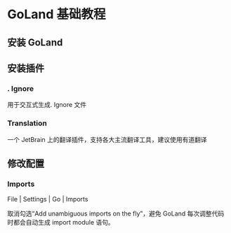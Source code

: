 # GoLand 基础教程

## 安装 GoLand



## 安装插件

### . Ignore

用于交互式生成. Ignore 文件

### Translation

一个 JetBrain 上的翻译插件，支持各大主流翻译工具，建议使用有道翻译


## 修改配置

### Imports

File | Settings | Go | Imports

取消勾选“Add unambiguous imports on the fly”，避免 GoLand 每次调整代码时都会自动生成 import module 语句。
